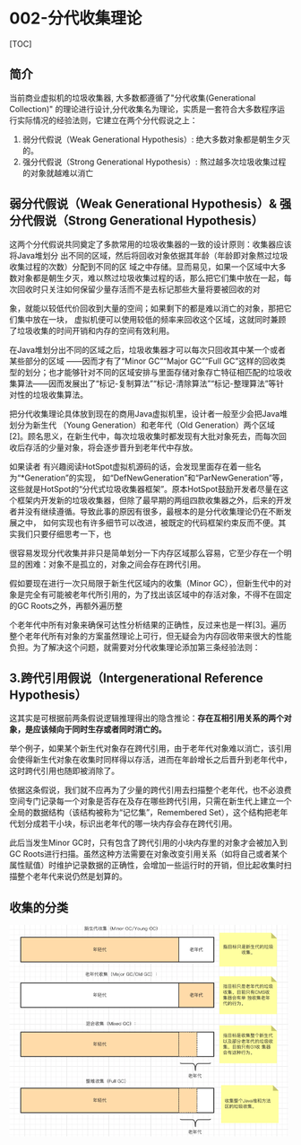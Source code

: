 # 002-分代收集理论

[TOC]

## 简介

当前商业虚拟机的垃圾收集器, 大多数都遵循了"分代收集(Generational Collection)" 的理论进行设计,分代收集名为理论，实质是一套符合大多数程序运行实际情况的经验法则，它建立在两个分代假说之上：

1. 弱分代假说（Weak Generational Hypothesis）: 绝大多数对象都是朝生夕灭的。
2. 强分代假说（Strong Generational Hypothesis）: 熬过越多次垃圾收集过程的对象就越难以消亡

## 弱分代假说（Weak Generational Hypothesis）& 强分代假说（Strong Generational Hypothesis）

这两个分代假说共同奠定了多款常用的垃圾收集器的一致的设计原则：收集器应该将Java堆划分 出不同的区域，然后将回收对象依据其年龄（年龄即对象熬过垃圾收集过程的次数）分配到不同的区 域之中存储。显而易见，如果一个区域中大多数对象都是朝生夕灭，难以熬过垃圾收集过程的话，那么把它们集中放在一起，每次回收时只关注如何保留少量存活而不是去标记那些大量将要被回收的对 

象，就能以较低代价回收到大量的空间；如果剩下的都是难以消亡的对象，那把它们集中放在一块， 虚拟机便可以使用较低的频率来回收这个区域，这就同时兼顾了垃圾收集的时间开销和内存的空间有效利用。

在Java堆划分出不同的区域之后，垃圾收集器才可以每次只回收其中某一个或者某些部分的区域 ——因而才有了“Minor GC”“Major GC”“Full GC”这样的回收类型的划分；也才能够针对不同的区域安排与里面存储对象存亡特征相匹配的垃圾收集算法——因而发展出了“标记-复制算法”“标记-清除算法”“标记-整理算法”等针对性的垃圾收集算法。

把分代收集理论具体放到现在的商用Java虚拟机里，设计者一般至少会把Java堆划分为新生代 （Young Generation）和老年代（Old Generation）两个区域[2]。顾名思义，在新生代中，每次垃圾收集时都发现有大批对象死去，而每次回收后存活的少量对象，将会逐步晋升到老年代中存放。

如果读者 有兴趣阅读HotSpot虚拟机源码的话，会发现里面存在着一些名为“*Generation”的实现， 如“DefNewGeneration”和“ParNewGeneration”等，这些就是HotSpot的“分代式垃圾收集器框架”。原本HotSpot鼓励开发者尽量在这个框架内开发新的垃圾收集器，但除了最早期的两组四款收集器之外，后来的开发者并没有继续遵循。导致此事的原因有很多，最根本的是分代收集理论仍在不断发展之中， 如何实现也有许多细节可以改进，被既定的代码框架约束反而不便。其实我们只要仔细思考一下，也 

很容易发现分代收集并非只是简单划分一下内存区域那么容易，它至少存在一个明显的困难：对象不是孤立的，对象之间会存在跨代引用。 

假如要现在进行一次只局限于新生代区域内的收集（Minor GC），但新生代中的对象是完全有可能被老年代所引用的，为了找出该区域中的存活对象，不得不在固定的GC Roots之外，再额外遍历整

个老年代中所有对象来确保可达性分析结果的正确性，反过来也是一样[3]。遍历整个老年代所有对象的方案虽然理论上可行，但无疑会为内存回收带来很大的性能负担。为了解决这个问题，就需要对分代收集理论添加第三条经验法则：

## 3.跨代引用假说（Intergenerational Reference Hypothesis）

这其实是可根据前两条假说逻辑推理得出的隐含推论：**存在互相引用关系的两个对象，是应该倾向于同时生存或者同时消亡的。**

举个例子，如果某个新生代对象存在跨代引用，由于老年代对象难以消亡，该引用会使得新生代对象在收集时同样得以存活，进而在年龄增长之后晋升到老年代中，这时跨代引用也随即被消除了。 

依据这条假说，我们就不应再为了少量的跨代引用去扫描整个老年代，也不必浪费空间专门记录每一个对象是否存在及存在哪些跨代引用，只需在新生代上建立一个全局的数据结构（该结构被称为“记忆集”，Remembered Set），这个结构把老年代划分成若干小块，标识出老年代的哪一块内存会存在跨代引用。

此后当发生Minor GC时，只有包含了跨代引用的小块内存里的对象才会被加入到GC Roots进行扫描。虽然这种方法需要在对象改变引用关系（如将自己或者某个属性赋值）时维护记录数据的正确性，会增加一些运行时的开销，但比起收集时扫描整个老年代来说仍然是划算的。 

## 收集的分类





<img src="assets/image-20211213221534176.png" alt="image-20211213221534176" style="zoom:50%;" />